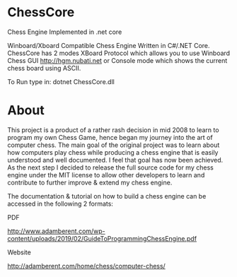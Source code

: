 # ChessCore
Chess Engine Implemented in .net core

Winboard/Xboard Compatible Chess Engine Written in C#/.NET Core.  ChessCore has 2 modes XBoard Protocol which allows you to use Winboard Chess GUI http://hgm.nubati.net or Console mode which shows the current chess board using ASCII.  

To Run type in: dotnet ChessCore.dll


# About

This project is a product of a rather rash decision in mid 2008 to learn to program my own Chess Game, hence began my journey into the art of computer chess.  The main goal of the original project was to learn about how computers play chess while producing a chess engine that is easily understood and well documented.  I feel that goal has now been achieved.  As the next step I decided to release the full source code for my chess engine under the MIT license to allow other developers to learn and contribute to further improve & extend my chess engine.

The documentation & tutorial on how to build a chess engine can be accessed in the following 2 formats:

PDF

http://www.adamberent.com/wp-content/uploads/2019/02/GuideToProgrammingChessEngine.pdf

Website

http://adamberent.com/home/chess/computer-chess/




